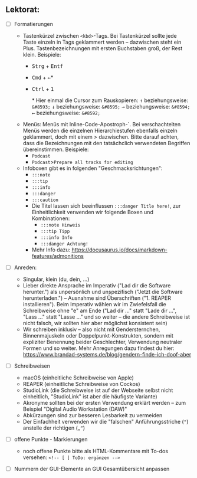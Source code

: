 ## Lektorat:
* [ ] Formatierungen
	* Tastenkürzel zwischen `<kbd>`-Tags. Bei Tastenkürzel sollte jede Taste einzeln in Tags geklammert werden – dazwischen steht ein Plus. Tastenbezeichnungen mit ersten Buchstaben groß, der Rest klein. Beispiele:
		* <kbd>Strg</kbd> + <kbd>Entf</kbd>
		* <kbd>Cmd</kbd> + <kbd>←</kbd>*
		*  <kbd>Ctrl</kbd> + <kbd>1</kbd>
	
			\* Hier einmal die Cursor zum Rauskopieren:
			<kbd>↑</kbd> beziehungsweise: `&#8593;`
			<kbd>↓</kbd> beziehungsweise: `&#8595;`
			<kbd>→</kbd> beziehungsweise: `&#8594;`
			<kbd>←</kbd> beziehungsweise: `&#8592;`
	* Menüs: Menüs mit Inline-Code-Apostroph-`. Bei verschachtelten Menüs werden die einzelnen Hierarchiestufen ebenfalls einzeln 	geklammert, doch mit einem > dazwischen. Bitte darauf achten, dass die Bezeichnungen mit den tatsächclich verwendeten Begriffen übereinstimmen. Beispiele:
		* 	`Podcast`
		*  `Podcast`>`Prepare all tracks for editing`
	*  Infoboxen gibt es in folgenden "Geschmacksrichtungen":
		* `:::note`
		* `:::tip`
		* `:::info`
		* `:::danger`
		* `:::caution`
		* Die Titel lassen sich beeinflussen `:::danger Title here!`, zur Einheitlichkeit verwenden wir folgende Boxen und Kombinationen:
			* `:::note Hinweis`
			* `:::tip Tipp`
			* `:::info Info`
			* `:::danger Achtung!`
		* Mehr Info dazu: https://docusaurus.io/docs/markdown-features/admonitions
	 
* [ ] Anreden: 
	* Singular, klein (du, dein, ...)
	* Lieber direkte Ansprache im Imperativ ("Lad dir die Software herunter.") als unpersönlich und unspezifisch ("Jetzt die Software herunterladen.") – Ausnahme sind Überschriften ("1. REAPER installieren"). Beim Imperativ wählen wir im Zwiefelsfall die Schreibweise ohne "e" am Ende ("Lad dir ..." statt "Lade dir ...", "Lass ..." statt "Lasse ..." und so weiter – die andere Schreibweise ist nicht falsch, wir sollten hier aber möglichst konsistent sein)
	* Wir schreiben inklusiv – also nicht mit Gendersternchen, Binnenmajuskeln oder Doppelpunkt-Konstrukten, sondern mit expliziter Benennung beider Geschlechter, Verwendung neutraler Formen und so weiter. Mehr Anregungen dazu findest du hier: https://www.brandad-systems.de/blog/gendern-finde-ich-doof-aber
* [ ] Schreibweisen
   * macOS (einheitliche Schreibweise von Apple)  
   * REAPER (einheitliche Schreibweise von Cockos)
   * StudioLink (die Schreibweise ist auf der Webseite selbst nicht einheitlich, "StudioLink" ist aber die häufigste Variante)
   * Akronyme sollten bei der ersten Verwendung erklärt werden – zum Beispiel "Digital Audio Workstation (DAW)" 
   * Abkürzungen sind zur besseren Lesbarkeit zu vermeiden
   * Der Einfachheit verwenden wir die "falschen" Anführungsstriche (`"`) anstelle der richtigen (`„“`)
* [ ] offene Punkte - Markierungen
   * noch offene Punkte bitte als HTML-Kommentare mit To-dos versehen: `<!-- [ ] ToDo: ergänzen -->`
* [ ] Nummern der GUI-Elemente an GUI Gesamtübersicht anpassen

